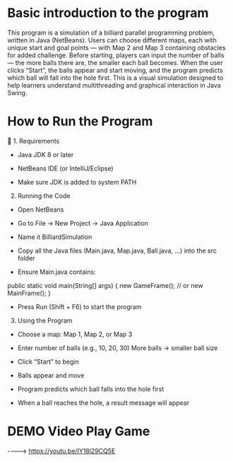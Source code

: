 # Basic introduction to the program
This program is a simulation of a billiard parallel programming problem, written in Java (NetBeans).
Users can choose different maps, each with unique start and goal points — with Map 2 and Map 3 containing obstacles for added challenge.
Before starting, players can input the number of balls — the more balls there are, the smaller each ball becomes.
When the user clicks “Start”, the balls appear and start moving, and the program predicts which ball will fall into the hole first.
This is a visual simulation designed to help learners understand multithreading and graphical interaction in Java Swing.

# How to Run the Program
🔧 1. Requirements

- Java JDK 8 or later

- NetBeans IDE (or IntelliJ/Eclipse)

- Make sure JDK is added to system PATH

2. Running the Code

- Open NetBeans

- Go to File → New Project → Java Application
- Name it BilliardSimulation

- Copy all the Java files (Main.java, Map.java, Ball.java, ...) into the src folder

- Ensure Main.java contains:

public static void main(String[] args) {
    new GameFrame(); // or new MainFrame();
}


- Press Run (Shift + F6) to start the program

3. Using the Program

- Choose a map: Map 1, Map 2, or Map 3

- Enter number of balls (e.g., 10, 20, 30)
       More balls → smaller ball size

- Click “Start” to begin

- Balls appear and move

- Program predicts which ball falls into the hole first

- When a ball reaches the hole, a result message will appear

# DEMO Video Play Game
---->  https://youtu.be/IY18l29CQ5E


